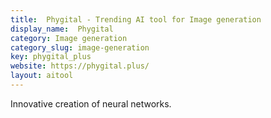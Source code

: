 ```yaml
---
title:  Phygital - Trending AI tool for Image generation
display_name:  Phygital
category: Image generation
category_slug: image-generation
key: phygital_plus
website: https://phygital.plus/
layout: aitool
---
```


Innovative creation of neural networks.
